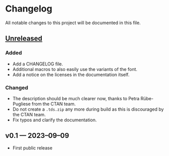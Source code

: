 # Changelog
All notable changes to this project will be documented in this file.

## [Unreleased]

### Added
- Add a CHANGELOG file.
- Additional macros to also easily use the variants of the font.
- Add a notice on the licenses in the documentation itself.

### Changed
- The description should be much clearer now, thanks to Petra Rübe-Pugliese from
  the CTAN team.
- Do not create a `.tds.zip` any more during build as this is discouraged by the
  CTAN team.
- Fix typos and clarify the documentation.

## v0.1 — 2023–09–09
- First public release

[Unreleased]: https://github.com/stephanlukasczyk/inconsolata-nerd-font/compare/v0.1...HEAD